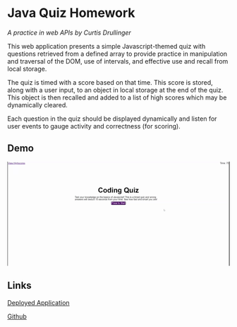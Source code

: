 # Java Quiz Homework
*A practice in web APIs by Curtis Drullinger*

This web application presents a simple Javascript-themed quiz with questions retrieved from a defined array to provide practice in manipulation and traversal of the DOM, use of intervals, and effective use and recall from local storage.

The quiz is timed with a score based on that time.  This score is stored, along with a user input, to an object in local storage at the end of the quiz.  This object is then recalled and added to a list of high scores which may be dynamically cleared.

Each question in the quiz should be displayed dynamically and listen for user events to gauge activity and correctness (for scoring).

## Demo
![a gif image of the deployed application wherein the user clicks through all questions, submits their intials and score, clears their score, then navigates back to the beginning](assets/javaquizgif.gif)

## Links
[Deployed Application](https://curtisaurus.github.io/javaquiz/)

[Github](https://github.com/Curtisaurus/javaquiz)